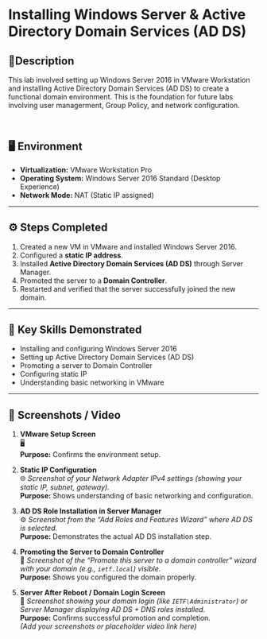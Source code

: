 
<h1>Installing Windows Server & Active Directory Domain Services (AD DS) </h1>

<h2>🧠Description  </h2>
<p>This lab involved setting up Windows Server 2016 in VMware Workstation and installing Active Directory Domain Services (AD DS) to create a functional domain environment. This is the foundation for future labs involving user managerment, Group Policy, and network configuration.  </p>
<br />

## 🖥️ Environment
- **Virtualization:** VMware Workstation Pro  
- **Operating System:** Windows Server 2016 Standard (Desktop Experience)  
- **Network Mode:** NAT (Static IP assigned)  

---

## ⚙️ Steps Completed
1. Created a new VM in VMware and installed Windows Server 2016.  
2. Configured a **static IP address**.  
3. Installed **Active Directory Domain Services (AD DS)** through Server Manager.  
4. Promoted the server to a **Domain Controller**.  
5. Restarted and verified that the server successfully joined the new domain.  

---

## 🧩 Key Skills Demonstrated
- Installing and configuring Windows Server 2016  
- Setting up Active Directory Domain Services (AD DS)  
- Promoting a server to Domain Controller  
- Configuring static IP  
- Understanding basic networking in VMware  

---

## 📸 Screenshots / Video
1. **VMware Setup Screen**  
   🖥️   
   **Purpose:** Confirms the environment setup.  

2. **Static IP Configuration**  
   🌐 *Screenshot of your Network Adapter IPv4 settings (showing your static IP, subnet, gateway).*  
   **Purpose:** Shows understanding of basic networking and configuration.  

3. **AD DS Role Installation in Server Manager**  
   ⚙️ *Screenshot from the “Add Roles and Features Wizard” where AD DS is selected.*  
   **Purpose:** Demonstrates the actual AD DS installation step.  

4. **Promoting the Server to Domain Controller**  
   🧱 *Screenshot of the “Promote this server to a domain controller” wizard with your domain (e.g., `ietf.local`) visible.*  
   **Purpose:** Shows you configured the domain properly.  

5. **Server After Reboot / Domain Login Screen**  
   🔑 *Screenshot showing your domain login (like `IETF\Administrator`) or Server Manager displaying AD DS + DNS roles installed.*  
   **Purpose:** Confirms successful promotion and completion.  
*(Add your screenshots or placeholder video link here)*  

